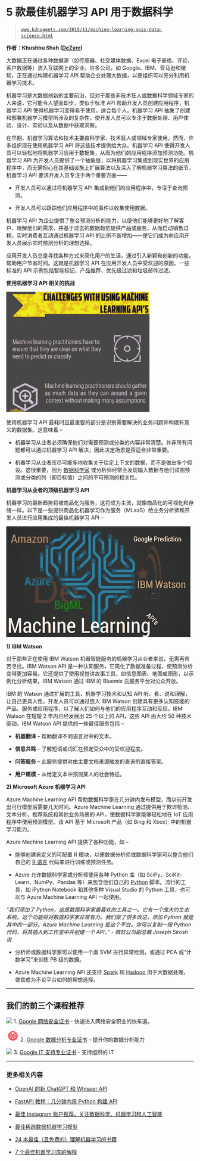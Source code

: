 # 5 款最佳机器学习 API 用于数据科学

> [`www.kdnuggets.com/2015/11/machine-learning-apis-data-science.html`](https://www.kdnuggets.com/2015/11/machine-learning-apis-data-science.html)

**作者：Khushbu Shah ([DeZyre](http://www.dezyre.com/data-science-in-python-online-training/36))**

大数据正在通过各种数据源（如传感器、社交媒体数据、Excel 电子表格、评论、客户数据等）流入互联网上的企业。许多公司，如 Google、IBM、亚马逊和微软，正在通过构建机器学习 API 帮助企业处理大数据，以便组织可以充分利用机器学习技术。

机器学习是大数据创新的主要前沿，但对于那些非技术狂人或数据科学领域专家的人来说，它可能令人望而却步。类似于标准 API 帮助开发人员创建应用程序，机器学习 API 使得机器学习变得易于使用，适合每个人。机器学习 API 抽象了创建和部署机器学习模型所涉及的复杂性，使开发人员可以专注于数据处理、用户体验、设计、实验以及从数据中获取洞察。

在早期，机器学习算法和技术主要由科学家、技术狂人或领域专家使用。然而，许多组织现在使用机器学习 API 将这些技术提供给大众。机器学习 API 使得开发人员可以轻松地将机器学习应用于数据集，从而为他们的应用程序添加预测功能。机器学习 API 为开发人员提供了一个抽象层，以将机器学习集成到现实世界的应用程序中，而无需担心在其基础设施上扩展算法以及深入了解机器学习算法的细节。机器学习 API 要求开发人员专注于两个重要方面——

+   开发人员可以通过将机器学习 API 集成到他们的应用程序中，专注于查询预测。

+   开发人员可以跟踪他们应用程序中的事件以收集使用数据。

机器学习 API 为企业提供了整合预测分析的能力，以便他们能够更好地了解客户、理解他们的需求，并基于过去的数据趋势提供产品或服务，从而启动销售过程。实时消费者互动通过机器学习 API 的比例不断增加——使它们成为向应用开发人员展示实时预测分析的理想选择。

应用开发人员总是寻找各种方式来简化用户的生活，通过引入新颖和创新的功能，帮助用户节省时间。这就是机器学习 API 在应用开发人员中受欢迎的原因。一些标准的 API 示例包括智能标记、产品推荐、优先级过滤和垃圾邮件过滤。

**使用机器学习 API 相关的挑战**

![machine-learning-api-challenges](img/7623f4c0fe998c634edd69056ee23a77.png)

使用机器学习 API 最耗时且最重要的部分是识别需要解决的业务问题并构建有意义的数据集。这意味着 –

+   机器学习从业者必须确保他们对需要预测或分类的内容非常清楚。并非所有问题都可以通过机器学习 API 解决，因此决定场景是否适合非常重要。

+   机器学习从业者应尽可能多地收集关于给定上下文的数据，而不是做出多个假设。这很重要，因为 [数据科学家](http://www.dezyre.com/article/data-scientist-skills-must-have-s/134) 或分析师经常会发现输入数据与他们试图预测或分类的列（即目标值）之间的不可预测的相关性。

**机器学习从业者的顶级机器学习 API**

机器学习的最新趋势将被商品化为服务，这将成为主流，就像商品化的可视化和存储一样。以下是一些提供商品化机器学习作为服务（MLaaS）给业务分析师和开发人员进行应用集成的最佳机器学习 API –

![machine-learning-api](img/9e88cf16641d91d470b81e01b70570a2.png)

**1) IBM Watson**

对于那些正在使用 IBM Watson 机器智能服务的机器学习从业者来说，无需再苦苦寻找。IBM Watson API 是一种认知服务，它简化了数据准备过程，使预测分析变得更加容易。它还提供了使用视觉讲故事工具，如信息图表、地图或图形，以示例化分析结果。IBM Watson 通过 IBM 的 Bluemix 云服务平台对公众开放。

IBM 的 Watson 通过扩展的工具、机器学习技术和认知 API 听、看、说和理解，让自己更具人性。开发人员可以通过嵌入 IBM Watson 创建具有更多认知技能的产品、服务或应用程序，以了解人们如何与他们的应用程序互动和反应。IBM Watson 在短短 2 年内已经发展出 25 个以上的 API，这些 API 由大约 50 种技术驱动。IBM Watson API 提供的一些最佳服务包括 –

+   **机器翻译** – 帮助翻译不同语言对中的文本。

+   **信息共鸣** – 了解短语或词汇在预定受众中的受欢迎程度。

+   **问答服务** – 此服务提供对由主要文档来源触发的查询的直接答案。

+   **用户建模** – 从给定文本中预测某人的社会特征。

**2) Microsoft Azure 机器学习 API**

Azure Machine Learning API 帮助数据科学家在几分钟内发布模型，而以前开发出可行模型后需要几天时间。Azure Machine Learning 通过提供用于欺诈检测、文本分析、推荐系统和其他业务场景的 API，使数据科学家能够轻松地在 IoT 应用程序中使用预测模型。该 API 基于 Microsoft 产品（如 Bing 和 Xbox）中的机器学习能力。

Azure Machine Learning API 提供了各种功能，如 –

+   能够创建自定义的可配置 R 模块，以便数据分析师或数据科学家可以整合他们自己的 [R 语言](http://www.dezyre.com/data-science-in-R-programming/37) 代码来进行训练或预测任务。

+   Azure 允许数据科学家或分析师使用各种 Python 库（如 SciPy、SciKit-Learn、NumPy、Pandas 等）来包含他们自己的 [Python](http://www.dezyre.com/data-science-in-python/36) 脚本。流行的工具，如 iPython Notebook 和其他多种 Visual Studio 的 Python 工具，也可以与 Azure Machine Learning API 一起使用。

*“我们添加了 Python，这是数据科学家最喜欢的工具之一。它有一个庞大的生态系统。这个功能将对数据科学家非常有力。我们做了很多改进，添加 Python 就是其中的一部分。Azure Machine Learning 是这个平台。你可以复制一段 Python 代码，将其插入到工作室中并创建一个 API。” - 微软公司副总裁 Joseph Sirosh 说*

+   分析师或数据科学家可以使用一个类 SVM 进行异常检测，或通过 PCA 或“计数学习”来训练 PB 级的数据。

+   Azure Machine Learning API 还支持 [Spark](http://www.dezyre.com/article/hadoop-mapreduce-vs-apache-spark-who-wins-the-battle/83) 和 [Hadoop](http://www.dezyre.com/Hadoop-Training-online/19) 用于大数据处理，使其成为不论平台如何的理想选择。

* * *

## 我们的前三个课程推荐

![](img/0244c01ba9267c002ef39d4907e0b8fb.png) 1\. [Google 网络安全证书](https://www.kdnuggets.com/google-cybersecurity) - 快速进入网络安全职业的快车道。

![](img/e225c49c3c91745821c8c0368bf04711.png) 2\. [Google 数据分析专业证书](https://www.kdnuggets.com/google-data-analytics) - 提升你的数据分析能力

![](img/0244c01ba9267c002ef39d4907e0b8fb.png) 3\. [Google IT 支持专业证书](https://www.kdnuggets.com/google-itsupport) - 支持组织的 IT

* * *

### 更多相关内容

+   [OpenAI 的新 ChatGPT 和 Whisper API](https://www.kdnuggets.com/2023/03/new-chatgpt-whisper-apis-openai.html)

+   [FastAPI 教程：几分钟内用 Python 构建 API](https://www.kdnuggets.com/fastapi-tutorial-build-apis-with-python-in-minutes)

+   [最佳 Instagram 账户推荐，关注数据科学、机器学习和人工智能](https://www.kdnuggets.com/2022/08/best-instagram-accounts-follow-data-science-machine-learning-ai.html)

+   [最佳稀疏数据机器学习模型](https://www.kdnuggets.com/2023/04/best-machine-learning-model-sparse-data.html)

+   [24 本最佳（且免费的）理解机器学习的书籍](https://www.kdnuggets.com/2020/03/24-best-free-books-understand-machine-learning.html)

+   [7 个最佳机器学习库的解释](https://www.kdnuggets.com/2023/01/7-best-libraries-machine-learning-explained.html)
